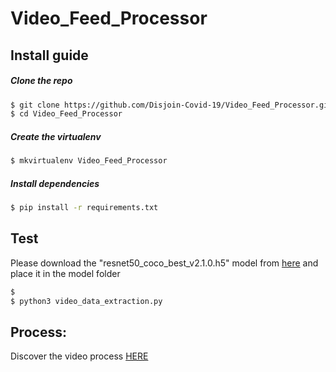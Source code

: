 # Video_Feed_Processor
 
  
## Install guide

##### Clone the repo

```bash
$ git clone https://github.com/Disjoin-Covid-19/Video_Feed_Processor.git
$ cd Video_Feed_Processor
```

##### Create the virtualenv
```bash
$ mkvirtualenv Video_Feed_Processor
```

##### Install dependencies
```bash
$ pip install -r requirements.txt
```


## Test


Please download the "resnet50_coco_best_v2.1.0.h5" model from [here](https://github.com/OlafenwaMoses/ImageAI/releases/download/1.0/resnet50_coco_best_v2.0.1.h5) and place it in the model folder 

```bash
$  
$ python3 video_data_extraction.py

```


## Process: 

Discover the video process 
    [HERE](https://docs.google.com/document/d/11LC8VgPtbjqHRegUo5DsLCqGggB8Ly4RXdzkQhC1B7c/edit?usp=sharing)


